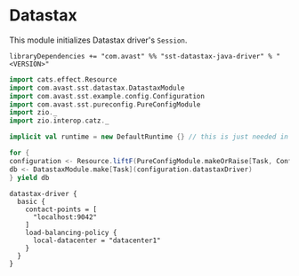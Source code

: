 # Datastax

This module initializes Datastax driver's `Session`.

`libraryDependencies += "com.avast" %% "sst-datastax-java-driver" % "<VERSION>"`

```scala
import cats.effect.Resource
import com.avast.sst.datastax.DatastaxModule
import com.avast.sst.example.config.Configuration
import com.avast.sst.pureconfig.PureConfigModule
import zio._
import zio.interop.catz._

implicit val runtime = new DefaultRuntime {} // this is just needed in example

for {
configuration <- Resource.liftF(PureConfigModule.makeOrRaise[Task, Configuration])
db <- DatastaxModule.make[Task](configuration.datastaxDriver)
} yield db
```

```
datastax-driver {
  basic {
    contact-points = [
      "localhost:9042"
    ]
    load-balancing-policy {
      local-datacenter = "datacenter1"
    }
  }
}
```